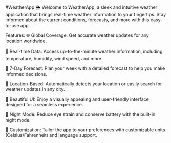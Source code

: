 #WeatherApp 🌦️
Welcome to WeatherApp, a sleek and intuitive weather application that brings real-time weather information to your fingertips. Stay informed about the current conditions, forecasts, and more with this easy-to-use app.

Features:
🌐 Global Coverage: Get accurate weather updates for any location worldwide.

🌡️ Real-time Data: Access up-to-the-minute weather information, including temperature, humidity, wind speed, and more.

📅 7-Day Forecast: Plan your week with a detailed forecast to help you make informed decisions.

📍 Location-Based: Automatically detects your location or easily search for weather updates in any city.

📸 Beautiful UI: Enjoy a visually appealing and user-friendly interface designed for a seamless experience.

🌙 Night Mode: Reduce eye strain and conserve battery with the built-in night mode.

🔧 Customization: Tailor the app to your preferences with customizable units (Celsius/Fahrenheit) and language support.


